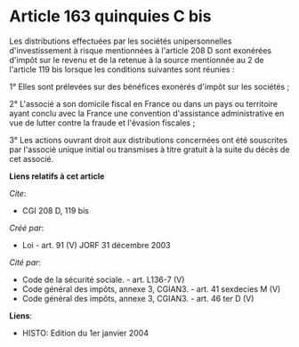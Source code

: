 # Article 163 quinquies C bis

Les distributions effectuées par les sociétés unipersonnelles d'investissement à risque mentionnées à l'article 208 D sont
exonérées d'impôt sur le revenu et de la retenue à la source mentionnée au 2 de l'article 119 bis lorsque les conditions
suivantes sont réunies :

1° Elles sont prélevées sur des bénéfices exonérés d'impôt sur les sociétés ;

2° L'associé a son domicile fiscal en France ou dans un pays ou territoire ayant conclu avec la France une convention
d'assistance administrative en vue de lutter contre la fraude et l'évasion fiscales ;

3° Les actions ouvrant droit aux distributions concernées ont été souscrites par l'associé unique initial ou transmises à
titre gratuit à la suite du décès de cet associé.

**Liens relatifs à cet article**

_Cite_:

  - CGI 208 D, 119 bis

_Créé par_:

  - Loi - art. 91 (V) JORF 31 décembre 2003

_Cité par_:

  - Code de la sécurité sociale. - art. L136-7 (V)
  - Code général des impôts, annexe 3, CGIAN3. - art. 41 sexdecies M (V)
  - Code général des impôts, annexe 3, CGIAN3. - art. 46 ter D (V)

**Liens**:

  - HISTO: Edition du 1er janvier 2004
